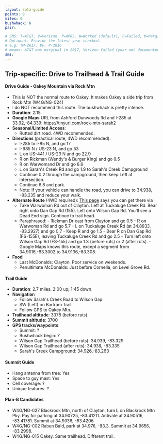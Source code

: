 ```yaml
---
layout: sota-guide
points: 8
miles: 0
bushwhack: N
pair:

# SMS: T=AT&T, V=Verizon, P=APRS. W=Worked (default), F=Failed, M=Marginal (some failed).
# Optional: Provide the latest year checked.
# e.g: TM-2017, VF, P-2016
# means: AT&T was marginal in 2017, Verizon failed (year not documented), APRS worked in 2016.
sms:
---
```

Trip-specific: Drive to Trailhead & Trail Guide
--------------------------------------------------------
#### Drive Guide - Oakey Mountain via Rock Mtn


* This is NOT the normal route to Oakey. It makes Oakey a side trip from Rock Mtn (W4G/NG-024)
* I do NOT recommend this route.  The bushwhack is pretty intense.
* **Duration**: 2:15
* **Google Maps** URL from Ashford Dunwoody Rd and I-285 at 33.92,-84.339: https://tinyurl.com/rock-mtn-sarah2
* **Seasonal/Limited Access**:
    * Rutted dirt road. 4WD recommended.
* **Directions** (practical route, 4WD recommended):
    * I-285 to I-85 N, and go 17
    * I-985 N / US-23 N, and go 53
    * L on US-441 / US-23 N and go 22.9
    * R on Rickman (Wendy's & Burger King) and go 0.5
    * R on Warwomand Dr and go 8.6
    * L on Sarah's Creek Rd and go 1.9 to Sarah's Creek Campground
    * Continue 0.2 through the campground, then keep Left at intersection.
    * Continue 6.8 and park.
    * Note: If your vehicle can handle the road, you can drive to 34.938, -83.335 and reduce your walk.
* **Alternate Route** (4WD required): [This page](https://www.alltrails.com/trail/us/georgia/bartram-trail-wilson-gap-to-rabun-bald) says you can get there via
    - Take Warwoman Rd out of Clayton. Left at Tuckaluge Creek Rd. Bear right onto Dan Gap Rd (155). Left onto Wilson Gap Rd. You'll see a Dead End sign. Continue to trail head.
    -  Paraphrased:
      - Rickman Dr east from Clayton and go 0.5
      - R on Warwoman Rd and go 5.7
      - L on Tuckaluge Creek Rd (at 34.8933, -83.2927) and go 0.7
      - Keep R and go 1.5
      - Bear R on Dan Gap Rd (FS-155E), leaving Tuckaluge Creek Rd and go 2.5 
      - Turn left onto Wilson Gap Rd (FS-155) and go 1.3 (before ruts) or 2 (after ruts).
      - Google Maps knows this route, except a segment from 34.9016,-83.3002 to 34.9136,-83.308. 
* **Food**
    * Last McDonalds: Clayton.  Poor service on weekends.
    * Penultimate McDonalds: Just before Cornelia, on Level Grove Rd.

#### Trail Guide

* **Duration**: 2.7 miles.  2:00 up; 1:45 down.
* **Navigation**
    * Follow Sarah's Creek Road to Wilson Gap
    * SW (Left) on Bartram Trail
    * Follow GPS to Oakey Mtn.
* **Trailhead altitude**: 3378 (before ruts)
* **Summit altitude**: 3700
* **GPS tracks/waypoints**:
    * Summit: ?
    * Bushwhack begin: ?
    * Wilson Gap Trailhead (before ruts): 34.939, -83.329
    * Wilson Gap Trailhead (after ruts): 34.938, -83.335
    * Sarah's Creek Campground: 34.926,-83.263

#### Summit Guide

* Hang antenna from tree: Yes
* Space to guy mast: Yes
* Cell coverage: ?
* Unique features: ?

#### Plan-B Candidates

* W4G/NG-027 Blackrock Mtn, north of Clayton, turn L on Blackrock Mtn Pky.  Pay for parking at 34.90725, -83.41211. Activate at 34.90516, -83.41781. Summit at 34.9036, -83.4206
* W4G/NG-002 Rabun Bald, park at 34.976, -83.3. Summit at 34.9656, -83.2998.
* W4G/NG-015 Oakey. Same trailhead. Different trail. 
